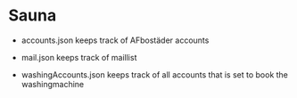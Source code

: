 # Sauna

- accounts.json
keeps track of AFbostäder accounts

- mail.json
keeps track of maillist

- washingAccounts.json
    keeps track of all accounts that is set to book the washingmachine